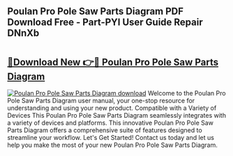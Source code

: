 ## Poulan Pro Pole Saw Parts Diagram PDF Download Free - Part-PYl User Guide Repair DNnXb

# <h2><a href="http://dfkyqh.blite.top/?on=Poulan+Pro+Pole+Saw+Parts+Diagram">🔗Download New 👉🔴 Poulan Pro Pole Saw Parts Diagram</a></h2>

[![Poulan Pro Pole Saw Parts Diagram download](https://i.imgur.com/lujVjoI.png)](http://dfkyqh.blite.top/?on=Poulan+Pro+Pole+Saw+Parts+Diagram)
Welcome to the Poulan Pro Pole Saw Parts Diagram user manual, your one-stop resource for understanding and using your new product. Compatible with a Variety of Devices This Poulan Pro Pole Saw Parts Diagram seamlessly integrates with a variety of devices and platforms. This innovative Poulan Pro Pole Saw Parts Diagram offers a comprehensive suite of features designed to streamline your workflow. Let's Get Started! Contact us today and let us help you make the most of your new Poulan Pro Pole Saw Parts Diagram.
